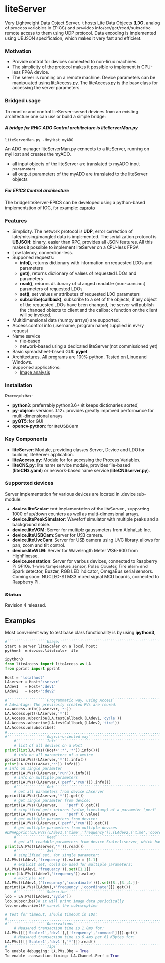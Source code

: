 # liteServer
Very Lightweight Data Object Server. 
It hosts Lite Data Objects (**LDO**, analog of process variables in 
EPICS) and provides info/set/get/read/subscribe remote access to them using 
UDP protocol. Data encoding is implemented using UBJSON specification, 
which makes it very fast and efficient.

### Motivation
- Provide control for devices connected to non-linux machines. 
- The simplicity of the protocol makes it possible to implement in CPU-less FPGA device.
- The server is running on a remote machine. Device parameters can be 
manipulated using liteAccess.py.
The liteAccess.py is the base class for accessing the server parameters.

### Bridged usage
To monitor and control liteServer-served devices from an existing architecture 
one can use or build a simple bridge:
##### A bridge for RHIC ADO Control architecture is liteServerMan.py
    liteServerMan.py -HmyHost myADO 
An ADO manager liteServerMan.py connects to a liteServer, running on myHost and 
creates the myADO. 
  - all input objects of the liteServer are translated to myADO input parameters
  - all output parameters of the myADO are translated to the liteServer objects

##### For EPICS Control architecture
The bridge liteServer-EPICS can be developed using a python-based implementation of IOC, for example:
[caproto](https://nsls-ii.github.io/caproto/)

### Features
 - Simplicity. The network protocol is **UDP**, error correction of 
late/missing/mangled data is
implemented. The serialization protocol is **UBJSON**: binary, easier than RPC, 
provides all JSON features. All this makes it possible to implement liteServer 
on a CPU-less FPGA.
 - Low latency, connection-less.
 - Supported requests:
   - **info()**, returns dictionary with information on requested LDOs and 
   parameters
   - **get()**, returns dictionary of values of requested LDOs and parameters
   - **read()**, returns dictionary of changed readable (non-constant) 
   parameters of requested LDOs
   - **set()**, set values or attributes of requested LDO parameters
   - **subscribe(callback)**, subscribe to a set of the objects, if any object 
of the requested LDOs have been changed, the server will publish the changed 
objects to client and the callback function on the client will be invoked.
 - Multidimensional data (numpy arrays) are supported.
 - Access control info (username, program name) supplied in every request
 - Name service
   - file-based
   - network-based using a dedicated liteServer  (not commissioned yet)
 - Basic spreadsheet-based GUI: **pypet**
 - Architectures. All programs are 100% python. Tested on Linux and Windows.
 - Supported applications:
   - [Image analysis](https://github.com/ASukhanov/Imagin)

### Installation
Prerequisites:
 - **python3**: preferrably python3.6+ (it keeps dictionaries sorted)
 - **py-ubjson**: versions 0.12+ provides greatly improved performance for multi-dimensional arrays
 - **pyQT5**: for GUI
 - **opencv-python**: for liteUSBCam

### Key Components
- **liteServer**: Module, providing classes Server, Device and LDO for building
liteServer application.
- **liteAccess.py**: Module for for accessing the Process Variables.
- **liteCNS.py**:    lite name service module, provides file-based (**liteCNS.yaml**) or network-based name service (**liteCNSserver.py**).

### Supportted devices
Server implementation for various devices are located in .device sub-module. 

- **device.liteScaler**: test implementation of the liteServer
, supporting 1000 of up/down counters as well as multi-dimensional arrays.
- **device.litePeakSimulator**: Waveforf simulator with multiple peaks and
a background noise.
- **device.liteVGM**: Server for multiple gaussmeters from AlphaLab Inc.
- **device.liteUSBCam**: Server for USB camera.
- **device.liteUvcCam**: Server for USB camera using UVC library, allows for 
pan, zoom and tilt control.
- **device.liteWLM**: Server for Wavelength Meter WS6-600 from HighFinesse.
- **device.senstation**: Server for various devices, connected to Raspberry Pi
GPIOs: 1-wire temperature sensor, Pulse Counter, Fire alarm and Spark detector,
Buzzer, RGB LED indicator, OmegaBus serial sensors. Coming soon: NUCLEO-STM33 
mixed signal MCU boards, connected to Raspberry Pi.

### Status
Revision 4 released.

## Examples
Most convenient way to test base class functionality is by using **ipython3**, 
```python
#``````````````````Usage:`````````````````````````````````````````````````````
Start a server liteScaler on a local host:
python3 -m device.liteScaler -ilo

ipython3
from liteAccess import liteAccess as LA 
from pprint import pprint

Host = 'localhost'
LAserver = Host+':server'
LAdev1   = Host+':dev1'
LAdev2   = Host+':dev2'

#``````````````````Programmatic way, using Access`````````````````````````````
# Advantage: The previuosly created PVs are reused.
LA.Access.info((LAserver,'*'))
LA.Access.get((LAserver,'*'))
LA.Access.subscribe(LA.testCallback,(LAdev1,'cycle'))
LA.Access.subscribe(LA.testCallback,(LAdev2,'time'))
LA.Access.unsubscribe()
#,,,,,,,,,,,,,,,,,,,,,,,,,,,,,,,,,,,,,,,,,,,,,,,,,,,,,,,,,,,,,,,,,,,,,,,,,,,,,	
#``````````````````Object-oriented way````````````````````````````````````````
    #``````````````Info```````````````````````````````````````````````````````
    # list of all devices on a Host
print(list(LA.PVs((Host+':*','*')).info()))
    # info on all parameters of a device
pprint(LA.PVs((LAserver,'*')).info())
print(LA.PVs((LAdev1,'*')).info())
# info on single parameter
pprint(LA.PVs((LAserver,'run')).info())
    # info on multiple parameters
pprint(LA.PVs((LAserver,('perf','run'))).info())
    #``````````````Get```````````````````````````````````````````````````````
    # get all parameters from device LAserver
pprint(LA.PVs((LAserver,'*')).get())
    # get single parameter from device:
pprint(LA.PVs((LAserver,    'perf')).get())
    # simplified get: returns (value,timestamp) of a parameter 'perf' 
pprint(LA.PVs((LAserver,    'perf')).value)
    # get multiple parameters from device: 
pprint(LA.PVs((LAserver,('perf','run'))).get())
    # get multiple parameters from multiple devices 
#DNW#pprint(LA.PVs((LAdev1,('time','frequency')),(LAdev2,('time','coordinate'))).get())
    #``````````````Read```````````````````````````````````````````````````````
    # get all readable parameters from device Scaler1:server, which have been modified since the last read
print(LA.PVs((LAserver,'*')).read())
    #``````````````Set````````````````````````````````````````````````````````
    # simplified set, for single parameter:
LA.PVs((LAdev1,'frequency')).value = [1.1]
    # explicit set, could be used for multiple parameters:
LA.PVs((LAdev1,'frequency')).set([1.1])
print(LA.PVs((LAdev1,'frequency')).value)
    # multiple set
LA.PVs((LAdev1,('frequency','coordinate'))).set([8.,[3.,4.]])
pprint(LA.PVs([LAdev1,('frequency','coordinate')]).get())
    #``````````````Subscribe``````````````````````````````````````````````````
ldo = LA.PVs([LAdev1,'cycle'])
ldo.subscribe()# it will print image data periodically
ldo.unsubscribe()# cancel the subscruption

# test for timeout, should timeout in 10s:
#,,,,,,,,,,,,,,,,,,,,,,,,,,,,,,,,,,,,,,,,,,,,,,,,,,,,,,,,,,,,,,,,,,,,,,,,,,,,,
#``````````````````Observations```````````````````````````````````````````````
    # Measured transaction time is 1.8ms for:
LA.PVs([[['Scaler1','dev1'],['frequency','command']]]).get()
    # Measured transaction time is 6.4ms per 61 KBytes for:
LA.PVs([[['Scaler1','dev1'],'*']]).read() 
#``````````````````Tips```````````````````````````````````````````````````````
To enable debugging: LA.PVs.Dbg = True
To enable transaction timing: LA.Channel.Perf = True
```
